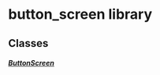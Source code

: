 


# button_screen library











## Classes

##### [ButtonScreen](../smeup_screens_test_button_screen/ButtonScreen-class.md)



 















